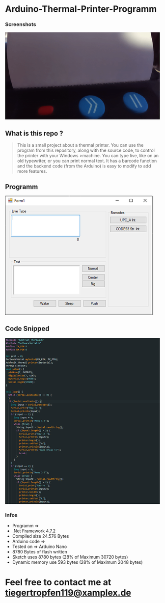 # Arduino-Thermal-Printer-Programm
### Screenshots
![pic](https://github.com/Tiegertropfen119-0001/Arduino-Thermal-Printer-Programm/blob/main/img/gifghub.gif)

## What is this repo ?
>This is a small project about a thermal printer. You can use the program from this repository, along with the source code, to control the printer with your Windows >machine. You can type live, like on an old typewriter, or you can print normal text. It has a barcode function and the backend code (from the Arduino) is easy to modify to add more features.

## Programm
![pic](https://github.com/Tiegertropfen119-0001/Arduino-Thermal-Printer-Programm/blob/main/img/ard_rpogramm.png)
## Code Snipped
![1](https://github.com/Tiegertropfen119-0001/Arduino-Thermal-Printer-Programm/blob/main/img/rcode.png)

### Infos
- Programm =>
- .Net Framework 4.7.2
- Compiled size 24.576 Bytes
- Arduino code => 
- Tested on => Arduino Nano
- 8780 Bytes of flash written
- Sketch uses 8780 bytes (28% of Maximum 30720 bytes)
- Dynamic memory use 593 bytes (28% of Maximum 2048 bytes)



# Feel free to contact me at tiegertropfen119@xamplex.de
